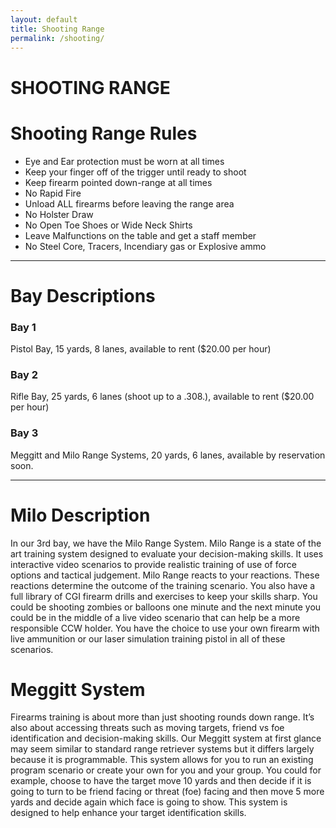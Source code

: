 ```yaml
---
layout: default
title: Shooting Range
permalink: /shooting/
---
```


# SHOOTING RANGE

# Shooting Range Rules

- Eye and Ear protection must be worn at all times
- Keep your finger off of the trigger until ready to shoot
- Keep firearm pointed down-range at all times
- No Rapid Fire
- Unload ALL firearms before leaving the range area
- No Holster Draw
- No Open Toe Shoes or Wide Neck Shirts
- Leave Malfunctions on the table and get a staff member
- No Steel Core, Tracers, Incendiary gas or Explosive ammo

<hr>

# Bay Descriptions

### Bay 1 
Pistol Bay, 15 yards, 8 lanes, available to rent ($20.00 per hour) 

### Bay 2
Rifle Bay, 25 yards, 6 lanes (shoot up to a .308.), available to rent ($20.00 per hour)

### Bay 3
Meggitt and Milo Range Systems, 20 yards, 6 lanes, available by reservation soon.

<hr>

# Milo Description
In our 3rd bay, we have the Milo Range System.  Milo Range is a state of the art training system designed to evaluate your decision-making skills.  It uses interactive video scenarios to provide realistic training of use of force options and tactical judgement. Milo Range reacts to your reactions. These reactions determine the outcome of the training scenario. You also have a full library of CGI firearm drills and exercises to keep your skills sharp. You could be shooting zombies or balloons one minute and the next minute you could be in the middle of a live video scenario that can help be a more responsible CCW holder. You have the choice to use your own firearm with live ammunition or our laser simulation training pistol in all of these scenarios.  

# Meggitt System
Firearms training is about more than just shooting rounds down range. It’s also about accessing threats such as moving targets, friend vs foe identification and decision-making skills.  Our Meggitt system at first glance may seem similar to standard range retriever systems but it differs largely because it is programmable.  This system allows for you to run an existing program scenario or create your own for you and your group.  You could for example, choose to have the target move 10 yards and then decide if it is going to turn to be friend facing or threat (foe) facing and then move 5 more yards and decide again which face is going to show. This system is designed to help enhance your target identification skills.



